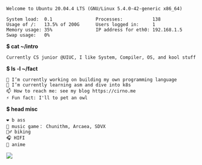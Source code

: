 ```
Welcome to Ubuntu 20.04.4 LTS (GNU/Linux 5.4.0-42-generic x86_64)

System load:  0.1                Processes:           138
Usage of /:   13.5% of 200G      Users logged in:     1
Memory usage: 35%                IP address for eth0: 192.168.1.5
Swap usage:   0%
```


**$ cat ~/intro**

```
Currently CS junior @UIUC, I like System, Compiler, OS, and kool stuff
```

**$ ls -l ~/fact**

```
🔭 I’m currently working on building my own programming language
🌱 I’m currently learning asm and dive into k8s
📫 How to reach me: see my blog https://cirno.me
⚡ Fun fact: I'll to pet an owl
```

**$ head misc**

```
❤️ b ass
👾 music game： Chunithm, Arcaea, SDVX
🚴‍♂️ biking
🎧 HIFI
🌸 anime
```

![](https://komarev.com/ghpvc/?username=TwinIsland)
